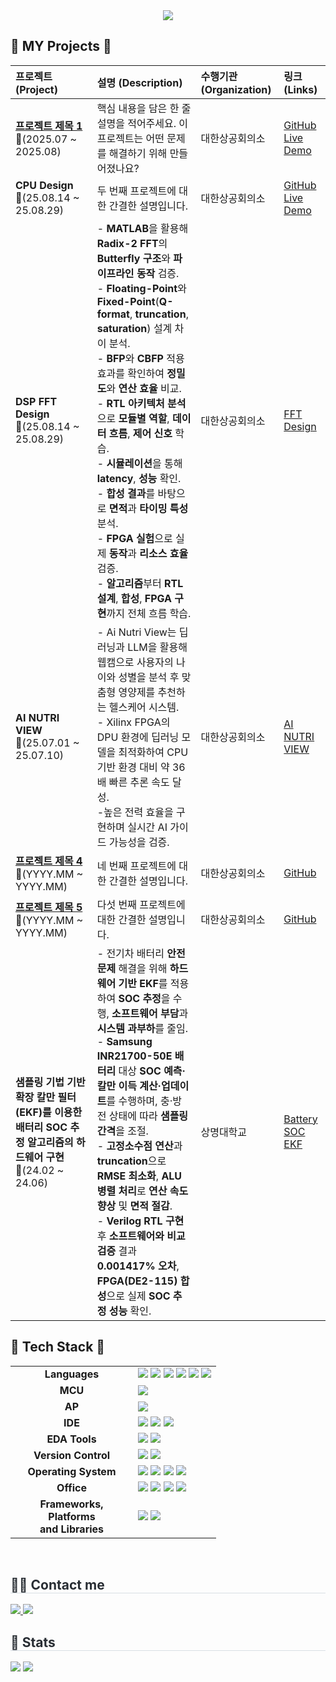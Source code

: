 <div align= "center">
    <img src="https://capsule-render.vercel.app/api?type=waving&color=0453f1&height=180&text=EunSeong%20Lee's%20GitHub&animation=&fontColor=000000&fontSize=60" />
    </div>
    
## 🚀 MY Projects 🚀

| 프로젝트 (Project) | 설명 (Description) | 수행기관 (Organization) | 링크 (Links) |
|:---|:---|:---|:---|
| **[프로젝트 제목 1](https://github.com/your-username/project-repo-1)** <br> 📅(2025.07 ~ 2025.08) | 핵심 내용을 담은 한 줄 설명을 적어주세요. 이 프로젝트는 어떤 문제를 해결하기 위해 만들어졌나요? | 대한상공회의소 | [GitHub](https://github.com/your-username/project-repo-1) <br> [Live Demo](https://your-live-demo-url-1.com) |
| **CPU Design** <br> 📅(25.08.14 ~ 25.08.29) | 두 번째 프로젝트에 대한 간결한 설명입니다. | 대한상공회의소 | [GitHub](https://github.com/your-username/project-repo-2) <br> [Live Demo](https://your-live-demo-url-2.com) |
| **DSP FFT Design** <br> 📅(25.08.14 ~ 25.08.29) | - **MATLAB**을 활용해 **Radix-2 FFT**의 **Butterfly 구조**와 **파이프라인 동작** 검증.<br> - **Floating-Point**와 **Fixed-Point**(**Q-format**, **truncation**, **saturation**) 설계 차이 분석.<br> - **BFP**와 **CBFP** 적용 효과를 확인하여 **정밀도**와 **연산 효율** 비교.<br> - **RTL 아키텍처 분석**으로 **모듈별 역할**, **데이터 흐름**, **제어 신호** 학습.<br> - **시뮬레이션**을 통해 **latency**, **성능** 확인.<br> - **합성 결과**를 바탕으로 **면적**과 **타이밍 특성** 분석.<br> - **FPGA 실험**으로 실제 **동작**과 **리소스 효율** 검증.<br> - **알고리즘**부터 **RTL 설계**, **합성**, **FPGA 구현**까지 전체 흐름 학습. | 대한상공회의소 | [FFT Design](https://github.com/EunSeongL/FFT-Design) |
| **AI NUTRI VIEW** <br> 📅(25.07.01 ~ 25.07.10) | - Ai Nutri View는 딥러닝과 LLM을 활용해 웹캠으로 사용자의 나이와 성별을 분석 후 맞춤형 영양제를 추천하는 헬스케어 시스템.<br> - Xilinx FPGA의 DPU 환경에 딥러닝 모델을 최적화하여 CPU 기반 환경 대비 약 36배 빠른 추론 속도 달성.<br> -높은 전력 효율을 구현하며 실시간 AI 가이드 가능성을 검증. | 대한상공회의소 | [AI NUTRI VIEW](https://github.com/EunSeongL/AI_Age_Body_TEAM4) |
| **[프로젝트 제목 4](https://github.com/your-username/project-repo-3)** <br> 📅(YYYY.MM ~ YYYY.MM) | 네 번째 프로젝트에 대한 간결한 설명입니다. | 대한상공회의소 | [GitHub](https://github.com/your-username/project-repo-3) |
| **[프로젝트 제목 5](https://github.com/your-username/project-repo-3)** <br> 📅(YYYY.MM ~ YYYY.MM) | 다섯 번째 프로젝트에 대한 간결한 설명입니다. | 대한상공회의소 | [GitHub](https://github.com/your-username/project-repo-3) |
| **샘플링 기법 기반 확장 칼만 필터(EKF)를 이용한 배터리 SOC 추정 알고리즘의 하드웨어 구현** <br> 📅(24.02 ~ 24.06) | - 전기차 배터리 **안전 문제** 해결을 위해 **하드웨어 기반 EKF**를 적용하여 **SOC 추정**을 수행, **소프트웨어 부담**과 **시스템 과부하**를 줄임.<br> - **Samsung INR21700-50E 배터리** 대상 **SOC 예측·칼만 이득 계산·업데이트**를 수행하며, 충·방전 상태에 따라 **샘플링 간격**을 조절.<br> - **고정소수점 연산**과 **truncation**으로 **RMSE 최소화**, **ALU 병렬 처리**로 **연산 속도 향상** 및 **면적 절감**.<br> - **Verilog RTL 구현** 후 **소프트웨어와 비교 검증** 결과 **0.001417% 오차**, **FPGA(DE2-115) 합성**으로 실제 **SOC 추정 성능** 확인. | 상명대학교 | [Battery SOC EKF](https://github.com/EunSeongL/Battery-SOC-EKF) | <br>

## 🚀 Tech Stack 🚀

<table>
  <tr>
    <td align="center" width="180"><strong>Languages</strong></td>
    <td>
      <img src="https://img.shields.io/badge/C-A8B9CC?style=for-the-badge&logo=c&logoColor=white"/>
      <img src="https://img.shields.io/badge/Python-3776AB?style=for-the-badge&logo=python&logoColor=white"/>
      <img src="https://img.shields.io/badge/Verilog-8E2285?style=for-the-badge&logo=verilog&logoColor=white"/>
      <img src="https://img.shields.io/badge/SystemVerilog-8E2285?style=for-the-badge&logo=systemverilog&logoColor=white"/>
      <img src="https://img.shields.io/badge/matlab-3776AB?style=for-the-badge&logo=matlab&logoColor=white"/>  
      <img src="https://img.shields.io/badge/Markdown-000000?style=for-the-badge&logo=markdown&logoColor=white"/>
    </td>
  </tr>
  <tr>
    <td align="center"><strong>MCU</strong></td>
    <td>
      <img src="https://img.shields.io/badge/ATmega128-E34F26?style=for-the-badge&logo=microchip-technology&logoColor=white"/>
    </td>
  </tr>
  <tr>
    <td align="center"><strong>AP</strong></td>
    <td>
      <img src="https://img.shields.io/badge/Raspberry%20Pi-A22846?style=for-the-badge&logo=raspberry-pi&logoColor=white"/>
    </td>
  </tr>
  <tr>
    <td align="center"><strong>IDE</strong></td>
    <td>
      <img src="https://img.shields.io/badge/Vivado-8E2285?style=for-the-badge&logo=xilinx&logoColor=white"/>
      <img src="https://img.shields.io/badge/Visual%20Studio%20Code-007ACC?style=for-the-badge&logo=visual-studio-code&logoColor=white"/>
      <img src="https://img.shields.io/badge/Visual%20Studio-5C2D91?style=for-the-badge&logo=visual-studio&logoColor=white"/>
    </td>
  </tr>
  <tr>
    <td align="center"><strong>EDA Tools</strong></td>
    <td>
      <img src="https://img.shields.io/badge/VCS-00A652?style=for-the-badge&logo=synopsys&logoColor=white"/>
      <img src="https://img.shields.io/badge/Verdi-00A652?style=for-the-badge&logo=synopsys&logoColor=white"/>
    </td>
  </tr>
  <tr>
    <td align="center"><strong>Version Control</strong></td>
    <td>
      <img src="https://img.shields.io/badge/Git-F05032?style=for-the-badge&logo=git&logoColor=white"/>
      <img src="https://img.shields.io/badge/GitHub-181717?style=for-the-badge&logo=github&logoColor=white"/>
    </td>
  </tr>
  <tr>
    <td align="center"><strong>Operating System</strong></td>
    <td>
      <img src="https://img.shields.io/badge/Linux-FCC624?style=for-the-badge&logo=linux&logoColor=black"/>
      <img src="https://img.shields.io/badge/Ubuntu-E95420?style=for-the-badge&logo=ubuntu&logoColor=white"/>
      <img src="https://img.shields.io/badge/CentOS-22225B?style=for-the-badge&logo=centos&logoColor=white"/>
      <img src="https://img.shields.io/badge/Windows-0078D6?style=for-the-badge&logo=windows&logoColor=white"/>
    </td>
  </tr>
  <tr>
    <td align="center"><strong>Office</strong></td>
    <td>
      <img src="https://img.shields.io/badge/Microsoft%20Excel-217346?style=for-the-badge&logo=microsoft-excel&logoColor=white"/>
      <img src="https://img.shields.io/badge/Microsoft%20Word-2B579A?style=for-the-badge&logo=microsoft-word&logoColor=white"/>
      <img src="https://img.shields.io/badge/Microsoft%20PowerPoint-B7472A?style=for-the-badge&logo=microsoft-powerpoint&logoColor=white"/>
      <img src="https://img.shields.io/badge/Microsoft%20Office-D83B01?style=for-the-badge&logo=microsoft-office&logoColor=white"/>
    </td>
  </tr>
  <tr>
    <td align="center"><strong>Frameworks, Platforms<br/>and Libraries</strong></td>
    <td>
      <img src="https://img.shields.io/badge/Anaconda-44A833?style=for-the-badge&logo=anaconda&logoColor=white"/>
      <img src="https://img.shields.io/badge/OpenCV-5C3EE8?style=for-the-badge&logo=opencv&logoColor=white"/>
    </td>
  </tr>
</table>
<br>

<div style="text-align: left;">
  <h2 style="border-bottom: 1px solid #d8dee4; color: #282d33;"> 🧑‍💻 Contact me </h2>
  <div style="text-align: left;">
    <a href="mailto:dldmstjd07272@gmail.com">
      <img src="https://img.shields.io/badge/Gmail-EA4335?style=for-the-badge&logo=Gmail&logoColor=white">
    </a>
    <a href="https://www.linkedin.com/in/은성-이-779088318/">
      <img src="https://img.shields.io/badge/LinkedIn-0A66C2?style=for-the-badge&logo=LinkedIn&logoColor=white">
    </a>
  </div>
</div>

<div style="text-align: left;">
    <h2 style="border-bottom: 1px solid #d8dee4; color: #282d33;"> 🏅 Stats </h2>
    <div style="text-align: left;">
    <img src="https://github-readme-stats.vercel.app/api?username=EunSeongL&show_icons=true&custom_title=EunSeongL's%20Github%20Stats&bg_color=blue&title_color=black&text_color=black&icon_color=black" />
    <img src="https://github-readme-stats.vercel.app/api/top-langs/?username=EunSeongL&layout=compact&bg_color=black&title_color=black&text_color=black" />
    </div>
</div>

<!--
**EunSeongL/EunSeongL** is a ✨ _special_ ✨ repository because its `README.md` (this file) appears on your GitHub profile.

Here are some ideas to get you started:

- 🔭 I’m currently working on ...
- 🌱 I’m currently learning ...
- 👯 I’m looking to collaborate on ...
- 🤔 I’m looking for help with ...
- 💬 Ask me about ...
- 📫 How to reach me: ...
- 😄 Pronouns: ...
- ⚡ Fun fact: ...
-->
